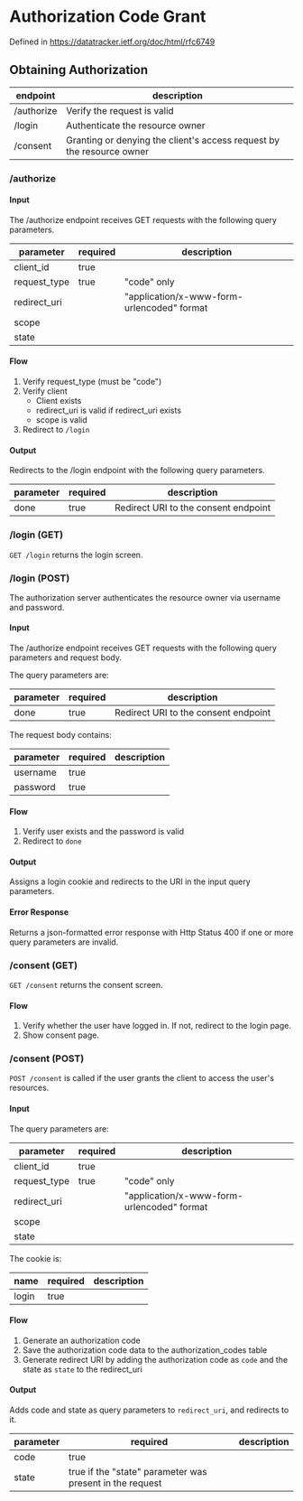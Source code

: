 # Authorization Code Grant

Defined in https://datatracker.ietf.org/doc/html/rfc6749

## Obtaining Authorization

| endpoint   | description                                                           |
|------------|-----------------------------------------------------------------------|
| /authorize | Verify the request is valid                                           |
| /login     | Authenticate the resource owner                                       |
| /consent   | Granting or denying the client's access request by the resource owner |

### /authorize
#### Input
The /authorize endpoint receives GET requests with the following query parameters.

| parameter    | required | description                                |
|--------------|----------|--------------------------------------------|
| client_id    | true     |                                            |
| request_type | true     | "code" only                                |
| redirect_uri |          | "application/x-www-form-urlencoded" format |
| scope        |          |                                            |
| state        |          |                                            |

#### Flow

1. Verify request_type (must be "code")
2. Verify client
   - Client exists
   - redirect_uri is valid if redirect_uri exists
   - scope is valid
3. Redirect to `/login`

#### Output

Redirects to the /login endpoint with the following query parameters.

| parameter | required | description                          |
|-----------|----------|--------------------------------------|
| done      | true     | Redirect URI to the consent endpoint |


### /login (GET)
`GET /login` returns the login screen.

### /login (POST)
The authorization server authenticates the resource owner via username and password.

#### Input
The /authorize endpoint receives GET requests with the following query parameters and request body.

The query parameters are:

| parameter | required | description                          |
|-----------|----------|--------------------------------------|
| done      | true     | Redirect URI to the consent endpoint |

The request body contains:

| parameter | required | description |
|-----------|----------|-------------|
| username  | true     |             |
| password  | true     |             |

#### Flow

1. Verify user exists and the password is valid
2. Redirect to `done`

#### Output

Assigns a login cookie and redirects to the URI in the input query parameters.

#### Error Response

Returns a json-formatted error response with Http Status 400 if one or more query parameters are invalid.

### /consent (GET)

`GET /consent` returns the consent screen.

#### Flow

1. Verify whether the user have logged in. If not, redirect to the login page.
2. Show consent page.

### /consent (POST)

`POST /consent` is called if the user grants the client to access the user's resources.

#### Input

The query parameters are:

| parameter    | required | description                                |
|--------------|----------|--------------------------------------------|
| client_id    | true     |                                            |
| request_type | true     | "code" only                                |
| redirect_uri |          | "application/x-www-form-urlencoded" format |
| scope        |          |                                            |
| state        |          |                                            |

The cookie is:

| name  | required | description                                |
|-------|----------|--------------------------------------------|
| login | true     |                                            |

#### Flow

1. Generate an authorization code
2. Save the authorization code data to the authorization_codes table
3. Generate redirect URI by adding the authorization code as `code` and the state as `state` to the redirect_uri

#### Output
Adds code and state as query parameters to `redirect_uri`, and redirects to it.

| parameter | required                                                 | description |
|-----------|----------------------------------------------------------|-------------|
| code      | true                                                     |             |
| state     | true if the "state" parameter was present in the request |             |
